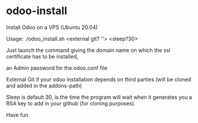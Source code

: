 # odoo-install
Install Odoo on a VPS (Ubuntu 20.04)

Usage: ./odoo_install.sh <domain> <admin pass> <external git? ''> <sleep?30>

Just launch the command giving the domain name on which the ssl certificate has to be installed,

an Admin password for the odoo.conf file

External Git if your odoo installation depends on third parties (will be cloned and added in the addons-path)

Sleep is default 30, is the time the program will wait when it generates you a RSA key to add in your github (for cloning purposes).

Have fun
